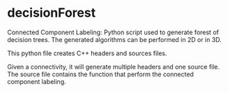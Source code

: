 # decisionForest
Connected Component Labeling: Python script used to generate forest of decision trees.
The generated algorithms can be performed in 2D or in 3D. 

This python file creates C++ headers and sources files.

Given a connectivity, it will generate multiple headers and one source file.
The source file contains the function that perform the connected component labeling.
